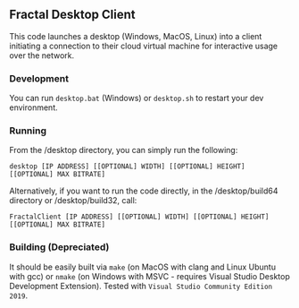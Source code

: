 ## Fractal Desktop Client

This code launches a desktop (Windows, MacOS, Linux) into a client initiating a connection to their cloud virtual machine for interactive usage over the network.

### Development

You can run `desktop.bat` (Windows) or `desktop.sh` to restart your dev environment.

### Running

From the /desktop directory, you can simply run the following:

```desktop [IP ADDRESS] [[OPTIONAL] WIDTH] [[OPTIONAL] HEIGHT] [[OPTIONAL] MAX BITRATE]```

Alternatively, if you want to run the code directly, in the /desktop/build64 directory or /desktop/build32, call:

```FractalClient [IP ADDRESS] [[OPTIONAL] WIDTH] [[OPTIONAL] HEIGHT] [[OPTIONAL] MAX BITRATE]```


### Building (Depreciated)
It should be easily built via `make` (on MacOS with clang and Linux Ubuntu with gcc) or `nmake` (on Windows with MSVC - requires Visual Studio Desktop Development Extension). Tested with `Visual Studio Community Edition 2019`.
